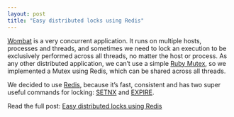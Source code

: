 ```yaml
---
layout: post
title: "Easy distributed locks using Redis"
---
```


[Wombat](https://wombat.co) is a very concurrent application. It runs on multiple hosts, processes and threads, and sometimes we need to lock an execution to be exclusively performed across all threads, no matter the host or process. As any other distributed application, we can’t use a simple [Ruby Mutex](http://www.ruby-doc.org/core-2.1.1/Mutex.html), so we implemented a Mutex using Redis, which can be shared across all threads.

We decided to use [Redis](http://redis.io/), because it’s fast, consistent and has two super useful commands for locking: [SETNX](http://redis.io/commands/setnx) and [EXPIRE](http://redis.io/commands/setnx).

Read the full post: [Easy distributed locks using Redis](https://wombat.co/blog/easy_distributed_locks_using_redis/)